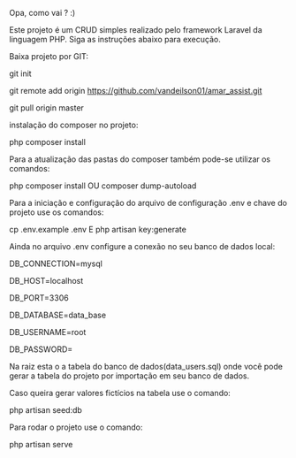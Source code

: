 Opa, como vai ? :)


Este projeto é um CRUD simples realizado pelo framework Laravel da linguagem PHP. Siga as instruções abaixo para execução.


Baixa projeto por GIT:

git init

git remote add origin https://github.com/vandeilson01/amar_assist.git

git pull origin master


instalação do composer no projeto:


php composer install


Para a atualização das pastas do composer também pode-se utilizar os comandos:


php composer install OU composer dump-autoload


Para a iniciação e configuração do arquivo de configuração .env e chave do projeto use os comandos:


cp .env.example .env E php artisan key:generate


Ainda no arquivo .env configure a conexão no seu banco de dados local:


DB_CONNECTION=mysql

DB_HOST=localhost

DB_PORT=3306

DB_DATABASE=data_base

DB_USERNAME=root

DB_PASSWORD=



Na raiz esta o a tabela do banco de dados(data_users.sql) onde você pode gerar a tabela do projeto por importação em seu banco de dados.


Caso queira gerar valores fictícios na tabela use o comando:


php artisan seed:db


Para rodar o projeto use o comando:


php artisan serve


